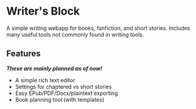 # Writer's Block
A simple writing webapp for books, fanfiction, and short stories.
Includes many useful tools not commonly found in writing tools.
## Features
***These are mainly planned as of now!***
- A simple rich text editor
- Settings for chaptered vs short stories
- Easy EPub/PDF/Docx/plaintext exporting
- Book planning tool (with templates)